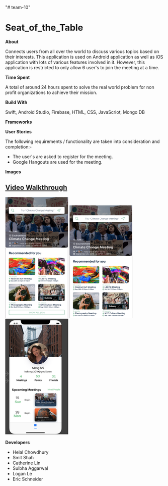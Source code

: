 "# team-10" 

# Seat_of_the_Table

**About** 

Connects users from all over the world to discuss various topics based on their interests. This application is used on Android application as well as iOS application with lots of various features involved in it. However, this application is restricted to only allow 6 user's to join the meeting at a time.

**Time Spent**

A total of around 24 hours spent to solve the real world problem for non profit organizations to achieve their mission.

**Build With** 

Swift, Android Studio, Firebase, HTML, CSS, JavaScriot, Mongo DB

**Frameworks** 

**User Stories** 

The following requirements / functionality are taken into consideration and completion:-

- The user's are asked to register for the meeting.
- Google Hangouts are used for the meeting. 
 
**Images** 

 ## [Video Walkthrough](https://drive.google.com/file/d/15Emb15vuooPL-Ng8_mLbU2g3ckXF1Lmp/view?usp=sharing)
<div style="display: inline-block;">
  <img src="https://github.com/jerseycity19/team-10/blob/master/Screen%20Shot%202019-09-28%20at%206.02.10%20AM.png"  width="200">
  <img src="https://github.com/jerseycity19/team-10/blob/master/filter.png"  width="200">
  <img src="https://github.com/jerseycity19/team-10/blob/master/pro.png"  width="200">
 <!-- <img src="assets/"  width="295"> -->
  <!-- <img src="assets/"  width="400"> -->
</div><br/>

**Developers**

- Helal Chowdhury 
- Smit Shah                
- Catherine Lin        
- Sulbha Aggarwal      
- Logan Le             
- Eric Schneider       
